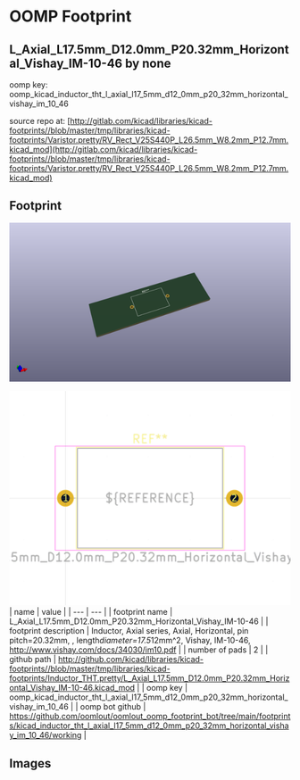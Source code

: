 # OOMP Footprint  
## L_Axial_L17.5mm_D12.0mm_P20.32mm_Horizontal_Vishay_IM-10-46  by none  
  
oomp key: oomp_kicad_inductor_tht_l_axial_l17_5mm_d12_0mm_p20_32mm_horizontal_vishay_im_10_46  
  
source repo at: [http://gitlab.com/kicad/libraries/kicad-footprints//blob/master/tmp/libraries/kicad-footprints/Varistor.pretty/RV_Rect_V25S440P_L26.5mm_W8.2mm_P12.7mm.kicad_mod](http://gitlab.com/kicad/libraries/kicad-footprints//blob/master/tmp/libraries/kicad-footprints/Varistor.pretty/RV_Rect_V25S440P_L26.5mm_W8.2mm_P12.7mm.kicad_mod)  
## Footprint  
  
[![working_kicad_pcb_3d.png](working_kicad_pcb_3d_600.png)](working_kicad_pcb_3d.png)  
  
[![working.png](working_600.png)](working.png)  
| name | value | 
| --- | --- | 
| footprint name | L_Axial_L17.5mm_D12.0mm_P20.32mm_Horizontal_Vishay_IM-10-46 | 
| footprint description | Inductor, Axial series, Axial, Horizontal, pin pitch=20.32mm, , length*diameter=17.5*12mm^2, Vishay, IM-10-46, http://www.vishay.com/docs/34030/im10.pdf | 
| number of pads | 2 | 
| github path | http://github.com/kicad/libraries/kicad-footprints//blob/master/tmp/libraries/kicad-footprints/Inductor_THT.pretty/L_Axial_L17.5mm_D12.0mm_P20.32mm_Horizontal_Vishay_IM-10-46.kicad_mod | 
| oomp key | oomp_kicad_inductor_tht_l_axial_l17_5mm_d12_0mm_p20_32mm_horizontal_vishay_im_10_46 | 
| oomp bot github | https://github.com/oomlout/oomlout_oomp_footprint_bot/tree/main/footprints/kicad_inductor_tht_l_axial_l17_5mm_d12_0mm_p20_32mm_horizontal_vishay_im_10_46/working | 
## Images  

